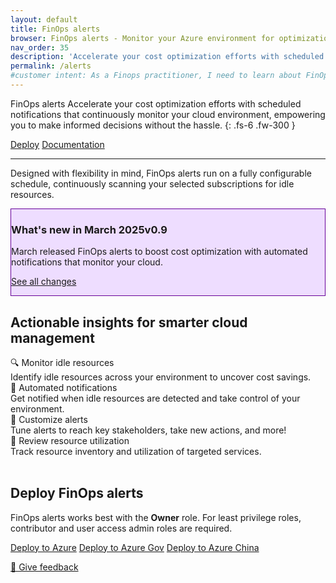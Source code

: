 ```yaml
---
layout: default
title: FinOps alerts
browser: FinOps alerts - Monitor your Azure environment for optimization
nav_order: 35
description: 'Accelerate your cost optimization efforts with scheduled notifications that continuously monitor your cloud environment, empowering you to make informed decisions without the hassle.'
permalink: /alerts
#customer intent: As a Finops practitioner, I need to learn about FinOps Alerts
---
```


<span class="fs-9 d-block mb-4">FinOps alerts</span>
Accelerate your cost optimization efforts with scheduled notifications that continuously monitor your cloud environment, empowering you to make informed decisions without the hassle.
{: .fs-6 .fw-300 }

<a class="btn btn-primary fs-5 mb-4 mb-md-0 mr-4" href="#deploy">Deploy</a>
<a class="btn fs-5 mb-4 mb-md-0 mr-4" target="_blank" href="https://learn.microsoft.com/cloud-computing/finops/toolkit/alerts/overview">Documentation</a>

---

Designed with flexibility in mind, FinOps alerts run on a fully configurable schedule, continuously scanning your selected subscriptions for idle resources.

<div id="whats-new" class="m-0 p-4" 
style="background-color:#edf; border:solid 1px #609;">
        <h3 class="m-0 mb-4">What's new in March 2025<span 
        class="ftk-version">v0.9</span></h3>
        <p class="mt-2 mb-0">
                March released FinOps alerts to boost cost optimization with automated notifications that monitor your cloud.
        </p>
         <p class="mt-2 mb-0 ftk-externallink"><a target="_blank" href="https://learn.microsoft.com/cloud-computing/finops/toolkit/changelog">See all changes</a></p>
</div>
<a name="features"></a>

## Actionable insights for smarter cloud management

<div class="ftk-gallery ftk-50">
        <div class="ftk-tile">
                <div>🔍 Monitor idle resources</div>
                <div>Identify idle resources across your environment to uncover cost savings.</div>
        </div>
        <div class="ftk-tile">
                <div>📧 Automated notifications</div>
                <div>Get notified when idle resources are detected and take control of your environment.</div>
        </div>
        <div class="ftk-tile">
                <div>🔔 Customize alerts</div>
                <div>Tune alerts to reach key stakeholders, take new actions, and more!</div>
        </div>
        <div class="ftk-tile">
                <div>📃 Review resource utilization</div>
                <div>Track resource inventory and utilization of targeted services.<br>&nbsp;</div>
        </div>
</div>
<a name="deploy"></a>

## Deploy FinOps alerts

FinOps alerts works best with the <strong>Owner</strong> role. For least privilege roles, contributor and user access admin roles are required.

<a class="btn mb-4 mb-md-0 mr-4" target="_blank" href="https://portal.azure.com/#create/Microsoft.Template/uri/https%3A%2F%2Fmicrosoft.github.io%2Ffinops-toolkit%2Fdeploy%2Ffinops-alerts-latest.json/createUIDefinitionUri/https%3A%2F%2Fmicrosoft.github.io%2Ffinops-toolkit%2Fdeploy%2Ffinops-alerts-latest.ui.json">Deploy to Azure</a>
<a class="btn mb-4 mb-md-0 mr-4" target="_blank" href="https://portal.azure.us/#create/Microsoft.Template/uri/https%3A%2F%2Fmicrosoft.github.io%2Ffinops-toolkit%2Fdeploy%2Ffinops-alerts-latest.json/createUIDefinitionUri/https%3A%2F%2Fmicrosoft.github.io%2Ffinops-toolkit%2Fdeploy%2Ffinops-alerts-latest.ui.json">Deploy to Azure Gov</a>
<a class="btn mb-4 mb-md-0 mr-4" target="_blank" href="https://portal.azure.cn/#create/Microsoft.Template/uri/https%3A%2F%2Fmicrosoft.github.io%2Ffinops-toolkit%2Fdeploy%2Ffinops-alerts-latest.json/createUIDefinitionUri/https%3A%2F%2Fmicrosoft.github.io%2Ffinops-toolkit%2Fdeploy%2Ffinops-alerts-latest.ui.json">Deploy to Azure China</a>

<a target="_blank" href="https://portal.azure.com/#view/HubsExtension/InProductFeedbackBlade/extensionName/FinOpsToolkit/cesQuestion/How%20easy%20or%20hard%20is%20it%20to%20use%20FinOps%20alerts%3F/cvaQuestion/How%20valuable%20are%20FinOps%20alerts%3F/surveyId/FTK0.8/bladeName/Alerts/featureName/Marketing.Deploy">💜 Give feedback</a>
<a name="docs"></a>

<br>
